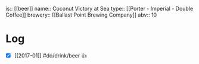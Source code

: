 is:: [[beer]]
name:: Coconut Victory at Sea
type:: [[Porter - Imperial - Double Coffee]]
brewery:: [[Ballast Point Brewing Company]]
abv:: 10

# Log
- [x] [[2017-01]] #do/drink/beer 👍

